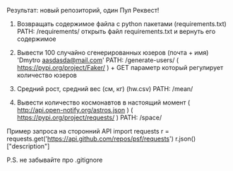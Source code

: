 Результат: новый репозиторий, один Пул Реквест!

1. Возвращать содержимое файла с python пакетами (requirements.txt) PATH: /requirements/ открыть файл requirements.txt и вернуть его содержимое

2. Вывести 100 случайно сгенерированных юзеров (почта + имя) 'Dmytro aasdasda@mail.com' PATH: /generate-users/ ( https://pypi.org/project/Faker/ ) + GET параметр который регулирует количество юзеров

3. Средний рост, средний вес (см, кг) (hw.csv) PATH: /mean/

4. Вывести количество космонавтов в настоящий момент ( http://api.open-notify.org/astros.json ) ( https://pypi.org/project/requests/ ) PATH: /space/

Пример запроса на сторонний API
import requests
r = requests.get('https://api.github.com/repos/psf/requests')
r.json()["description"]

P.S. не забывайте про .gitignore